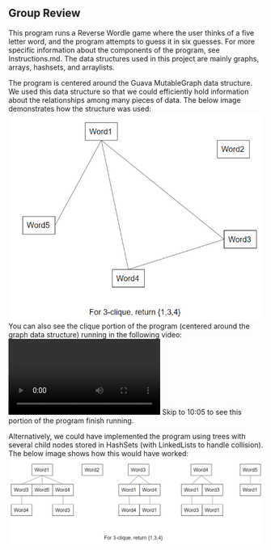 ## Group Review
This program runs a Reverse Wordle game where the user thinks of a five letter word, and the program attempts to guess it in six guesses. For more specific information about the components of the program, see Instructions.md. The data structures used in this project are mainly graphs, arrays, hashsets, and arraylists.

The program is centered around the Guava MutableGraph data structure. We used this data structure so that we could efficiently hold information about the relationships among many pieces of data. The below image demonstrates how the structure was used: 
![](graphImplementation.PNG) 
You can also see the clique portion of the program (centered around the graph data structure) running in the following video:
![](CliqueRecording.mp4) 
Skip to 10:05 to see this portion of the program finish running.

Alternatively, we could have implemented the program using trees with several child nodes stored in HashSets (with LinkedLists to handle collision). The below image shows how this would have worked: 
![](treeImplementation.PNG)  
